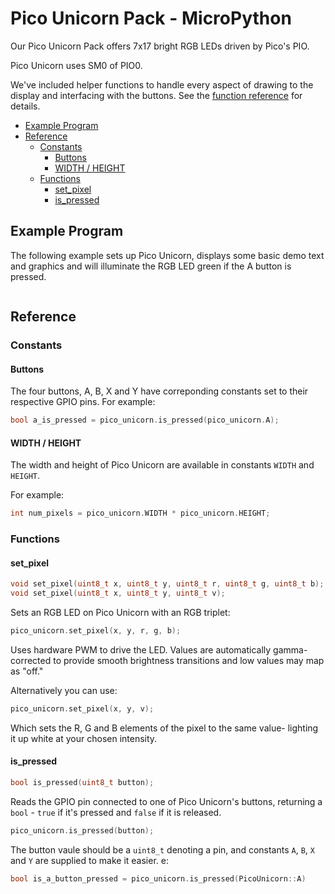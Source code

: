 # Pico Unicorn Pack - MicroPython <!-- omit in toc -->

Our Pico Unicorn Pack offers 7x17 bright RGB LEDs driven by Pico's PIO.

Pico Unicorn uses SM0 of PIO0.

We've included helper functions to handle every aspect of drawing to the display and interfacing with the buttons. See the [function reference](#function-reference) for details.

- [Example Program](#example-program)
- [Reference](#reference)
  - [Constants](#constants)
    - [Buttons](#buttons)
    - [WIDTH / HEIGHT](#width--height)
  - [Functions](#functions)
    - [set\_pixel](#set_pixel)
    - [is\_pressed](#is_pressed)

## Example Program

The following example sets up Pico Unicorn, displays some basic demo text and graphics and will illuminate the RGB LED green if the A button is pressed.

```c++

```

## Reference

### Constants

#### Buttons

The four buttons, A, B, X and Y have correponding constants set to their respective GPIO pins. For example:

```c++
bool a_is_pressed = pico_unicorn.is_pressed(pico_unicorn.A);
```

#### WIDTH / HEIGHT

The width and height of Pico Unicorn are available in constants `WIDTH` and `HEIGHT`.

For example:

```c++
int num_pixels = pico_unicorn.WIDTH * pico_unicorn.HEIGHT;
```

### Functions

#### set_pixel

```c++
void set_pixel(uint8_t x, uint8_t y, uint8_t r, uint8_t g, uint8_t b);
void set_pixel(uint8_t x, uint8_t y, uint8_t v);
```

Sets an RGB LED on Pico Unicorn with an RGB triplet:

```c++
pico_unicorn.set_pixel(x, y, r, g, b);
```

Uses hardware PWM to drive the LED. Values are automatically gamma-corrected to provide smooth brightness transitions and low values may map as "off."

Alternatively you can use:

```c++
pico_unicorn.set_pixel(x, y, v);
```

Which sets the R, G and B elements of the pixel to the same value- lighting it up white at your chosen intensity.

#### is_pressed

```c++
bool is_pressed(uint8_t button);
```

Reads the GPIO pin connected to one of Pico Unicorn's buttons, returning a `bool` - `true` if it's pressed and `false` if it is released.

```c++
pico_unicorn.is_pressed(button);
```

The button vaule should be a `uint8_t` denoting a pin, and constants `A`, `B`, `X` and `Y` are supplied to make it easier. e:

```c++
bool is_a_button_pressed = pico_unicorn.is_pressed(PicoUnicorn::A)
```